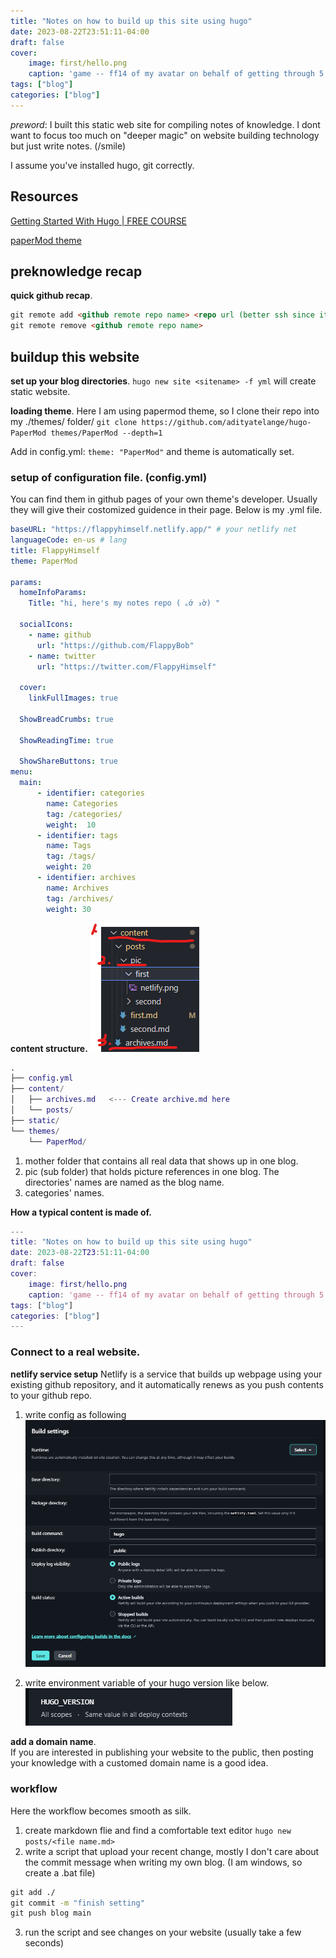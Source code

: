 ```yaml
---
title: "Notes on how to build up this site using hugo"
date: 2023-08-22T23:51:11-04:00
draft: false
cover:
    image: first/hello.png
    caption: 'game -- ff14 of my avatar on behalf of getting through 5.x '
tags: ["blog"]
categories: ["blog"]
---
```

*preword*: I built this static web site for compiling notes of knowledge. I dont want to focus too much on "deeper magic" on website building technology but just write notes. (/smile)

I assume you've installed hugo, git correctly. 

## Resources
[Getting Started With Hugo | FREE COURSE](https://www.youtube.com/watch?v=hjD9jTi_DQ4&t=1455s)

[paperMod theme](https://themes.gohugo.io/themes/hugo-papermod/)


## preknowledge recap 
**quick github recap**.
```md
git remote add <github remote repo name> <repo url (better ssh since it caused several error using http)>  
git remote remove <github remote repo name>
```

## buildup this website
**set up your blog directories**. 
```hugo new site <sitename> -f yml``` will create static website. 

**loading theme**.
Here I am using papermod theme, so I clone their repo into my ./themes/ folder/
```git clone https://github.com/adityatelange/hugo-PaperMod themes/PaperMod --depth=1```

Add in config.yml:
```theme: "PaperMod"``` and theme is automatically set. 

### setup of configuration file. (config.yml)

You can find them in github pages of your own theme's developer. Usually they will give their costomized guidence in their page. Below is my .yml file. 
``` yml 
baseURL: "https://flappyhimself.netlify.app/" # your netlify net 
languageCode: en-us # lang 
title: FlappyHimself 
theme: PaperMod

params: 
  homeInfoParams:
    Title: "hi, here's my notes repo ( ｡ớ ₃ờ) " 

  socialIcons:
    - name: github
      url: "https://github.com/FlappyBob"
    - name: twitter
      url: "https://twitter.com/FlappyHimself"

  cover:
    linkFullImages: true 

  ShowBreadCrumbs: true 

  ShowReadingTime: true

  ShowShareButtons: true   
menu: 
  main:
      - identifier: categories
        name: Categories
        tag: /categories/
        weight:  10
      - identifier: tags
        name: Tags
        tag: /tags/
        weight: 20
      - identifier: archives
        name: Archives
        tag: /archives/
        weight: 30 
```


**content structure.**
![content structure](../pic/tech/first/content.png)
``` m
.
├── config.yml
├── content/
│   ├── archives.md   <--- Create archive.md here
│   └── posts/
├── static/
└── themes/
    └── PaperMod/
```

1. mother folder that contains all real data that shows up in one blog.
2. pic (sub folder) that holds picture references in one blog. The directories' names are named as the blog name. 
3. categories' names. 

**How a typical content is made of.**
``` m
---
title: "Notes on how to build up this site using hugo"  
date: 2023-08-22T23:51:11-04:00
draft: false
cover:
    image: first/hello.png
    caption: 'game -- ff14 of my avatar on behalf of getting through 5.x '
tags: ["blog"]
categories: ["blog"]
---
```

### Connect to a real website.  
**netlify service setup**
Netlify is a service that builds up webpage using your existing github repository, and it automatically renews as you push contents to your github repo. 

1. write config as following 
![netlifyConfiguration](../pic/tech/first/netlify.png)

2. write environment variable of your hugo version like below. 
![netlifyEnvironmentVariable](../pic/tech/first/netlify1.png)


**add a domain name**.  
If you are interested in publishing your website to the public, then posting your knowledge with a customed domain name is a good idea. 


### workflow
Here the workflow becomes smooth as silk.  
1. create markdown flie and find a comfortable text editor  ```hugo new posts/<file name.md>```
2. write a script that upload your recent change, mostly I don't care about the commit message when writing my own blog. (I am windows, so create a .bat file)
``` bat 
git add ./
git commit -m "finish setting"  
git push blog main
```
3. run the script and see changes on your website (usually take a few seconds)
